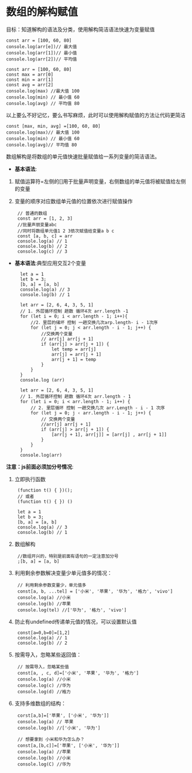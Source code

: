 # 数组的解构赋值

目标：知道解构的语法及分类，使用解构简洁语法快速为变量赋值

    const arr = [100, 60, 80]
    console.log(arr[e])// 最大值
    console.log(arr[1])// 最小值
    console.log(arr[2])// 平均值

    const arr = [100, 60, 80]
    const max = arr[0]
    const min = arr[1]
    const avg = arr[2]
    console.log(max) //最大值 100
    console.log(min) // 最小值 60
    console.log(avg) // 平均值 80

以上要么不好记忆，要么书写麻烦，此时可以使用解构赋值的方法让代码更简洁

    const [max, min, avg] =[100, 60, 80]
    console.log(max)// 最大值 100
    console.log(min) // 最小值 60
    console.log(avg)// 平均值 80

数组解构是将数组的单元值快速批量赋值给一系列变量的简洁语法。

* **基本语法**:

1. 赋值运算符=左侧的[]用于批量声明变量，右侧数组的单元值将被赋值给左侧的变量
2. 变量的顺序对应数组单元值的位置依次进行赋值操作

        // 普通的数组
        const arr = [1, 2, 3]
        //批量声朋变量abc
        //同时将数组单元值1 2 3依次赋值给变量a b c
        const [a, b, c] = arr
        console.log(a) // 1
        console.log(b) // 2
        console.log(c) // 3

* **基本语法**:典型应用交互2个变量

        let a = 1
        let b = 3;
        [b, a] = [a, b]
        console.log(a) // 3
        console.log(b) // 1

        let arr = [2, 6, 4, 3, 5, 1]
        // 1. 外层循环控制 趟数 循环4次 arr.length -1
        for (let i = 0; i < arr.length - 1; i++){
            //2．里层的储坏 控制 一趟交换几次arp.length- i - 1次序
            for (let j = 0; j < arr.length - i - 1; j++) {
                //交换两个变量
                // arr[j] arr[j + 1]
                if (arr[j] > arr[j + 1]) {
                    let temp = arr[j]
                    arr[j] = arr[j + 1]
                    arr[j + 1] = temp
                }
            }
        }
        console.log (arr)

        let arr = [2, 6, 4, 3, 5, 1]
        // 1. 外层循环控制 趟数 循环4次 arr.length - 1
        for (let i = 0; i < arr.length - 1; i++) {
            // 2. 里层循环 控制 一趟交换几次 arr.Length - i - 1 次序
            for (let j = 0; j ‹ arr.length - i - 1; j++) {
                // 交换两个变量
                //arr[j] arr[j + 1]
                if (arr[j] > arr[j + 1]) {
                    [arr[j + 1], arr[j]] = [arr[j] , arr[j + 1]]
                }
            }
        }
        console.log(arr)

**注意：js前面必须加分号情况**:

1. 立即执行函数

        (function t() { })();
        // 或者
        (function t() { }) ()

        let a = 1
        let b = 3;
        [b, a] = [a, b]
        console.log(a) // 3
        console.log(b) // 1

2. 数组解构

        //数组开兴的，特别是前面有语句的一定注意加分号
        ;[b, a] = [a, b]

3. 利用剩余参数解决变量少单元值多的情况：

        // 利用剩余参数变量少，单元值多
        const[a, b, ...tel] = ['小米', '苹果', '华为', '格力', 'vivo']
        console.log(a) //小米
        console.log(b) //苹果
        console.log(tel) //['华为', '格力', 'vivo']

4. 防止有undefined传递单元值的情况，可以设置默认值

        const[a=0,b=0]=[1,2]
        console.log(a) // 1
        console.log(b) // 2

5. 按需导入，忽略某些返回值：

        // 按需导入，忽略某些值
        const[a, , c, d]=['小米', '苹果', '华为', '格力']
        console.log(a) //小米
        console.log(c) //华为
        console.log(d) //格力

6. 支持多维数组的结构：

        corst[a,b]=['苹果', ['小米', '华为']]
        console.log(a) // 苹果
        console.log(b) //['小米', '华为']

        // 想要拿到 小米和华为怎么办？
        const[a,[b,c]]=['苹果', ['小米', '华为']]
        console.log(a) //苹果
        console.log(b) //小米
        console.log(C) //华为

